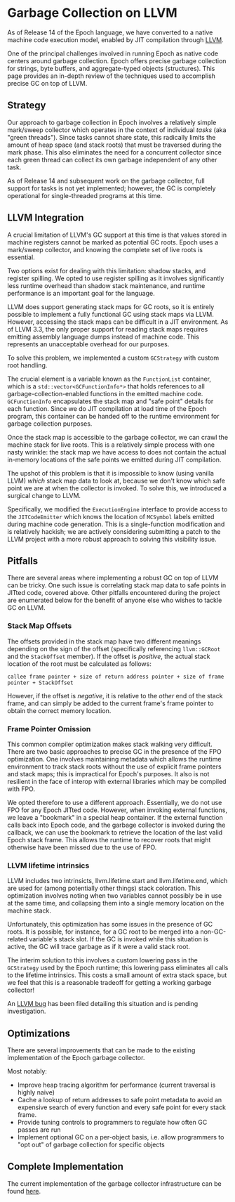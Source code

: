 # Garbage Collection on LLVM #

As of Release 14 of the Epoch language, we have converted to a native machine code execution model, enabled by JIT compilation through [LLVM](http://llvm.org/).

One of the principal challenges involved in running Epoch as native code centers around garbage collection. Epoch offers precise garbage collection for strings, byte buffers, and aggregate-typed objects (structures). This page provides an in-depth review of the techniques used to accomplish precise GC on top of LLVM.

## Strategy ##

Our approach to garbage collection in Epoch involves a relatively simple mark/sweep collector which operates in the context of individual _tasks_ (aka "green threads"). Since tasks cannot share state, this radically limits the amount of heap space (and stack roots) that must be traversed during the mark phase. This also eliminates the need for a concurrent collector since each green thread can collect its own garbage independent of any other task.

As of Release 14 and subsequent work on the garbage collector, full support for tasks is not yet implemented; however, the GC is completely operational for single-threaded programs at this time.


## LLVM Integration ##

A crucial limitation of LLVM's GC support at this time is that values stored in machine registers cannot be marked as potential GC roots. Epoch uses a mark/sweep collector, and knowing the complete set of live roots is essential.

Two options exist for dealing with this limitation: shadow stacks, and register spilling. We opted to use register spilling as it involves significantly less runtime overhead than shadow stack maintenance, and runtime performance is an important goal for the language.

LLVM does support generating stack maps for GC roots, so it is entirely possible to implement a fully functional GC using stack maps via LLVM. However, accessing the stack maps can be difficult in a JIT environment. As of LLVM 3.3, the only proper support for reading stack maps requires emitting assembly language dumps instead of machine code. This represents an unacceptable overhead for our purposes.

To solve this problem, we implemented a custom `GCStrategy` with custom root handling.

The crucial element is a variable known as the `FunctionList` container, which is a `std::vector<GCFunctionInfo*>` that holds references to all garbage-collection-enabled functions in the emitted machine code. `GCFunctionInfo` encapsulates the stack map and "safe point" details for each function. Since we do JIT compilation at load time of the Epoch program, this container can be handed off to the runtime environment for garbage collection purposes.

Once the stack map is accessible to the garbage collector, we can crawl the machine stack for live roots. This is a relatively simple process with one nasty wrinkle: the stack map we have access to does not contain the actual in-memory locations of the safe points we emitted during JIT compilation.

The upshot of this problem is that it is impossible to know (using vanilla LLVM) _which_ stack map data to look at, because we don't know which safe point we are at when the collector is invoked. To solve this, we introduced a surgical change to LLVM.

Specifically, we modified the `ExecutionEngine` interface to provide access to the `JITCodeEmitter` which knows the location of `MCSymbol` labels emitted during machine code generation. This is a single-function modification and is relatively hackish; we are actively considering submitting a patch to the LLVM project with a more robust approach to solving this visibility issue.


## Pitfalls ##

There are several areas where implementing a robust GC on top of LLVM can be tricky. One such issue is correlating stack map data to safe points in JITted code, covered above. Other pitfalls encountered during the project are enumerated below for the benefit of anyone else who wishes to tackle GC on LLVM.

### Stack Map Offsets ###

The offsets provided in the stack map have two different meanings depending on the sign of the offset (specifically referencing `llvm::GCRoot` and the `StackOffset` member). If the offset is _positive_, the actual stack location of the root must be calculated as follows:

```
callee frame pointer + size of return address pointer + size of frame pointer + StackOffset
```

However, if the offset is _negative_, it is relative to the _other_ end of the stack frame, and can simply be added to the current frame's frame pointer to obtain the correct memory location.

### Frame Pointer Omission ###

This common compiler optimization makes stack walking very difficult. There are two basic approaches to precise GC in the presence of the FPO optimization. One involves maintaining metadata which allows the runtime environment to track stack roots without the use of explicit frame pointers and stack maps; this is impractical for Epoch's purposes. It also is not resilient in the face of interop with external libraries which may be compiled with FPO.

We opted therefore to use a different approach. Essentially, we do not use FPO for any Epoch JITted code. However, when invoking external functions, we leave a "bookmark" in a special heap container. If the external function calls back into Epoch code, and the garbage collector is invoked during the callback, we can use the bookmark to retrieve the location of the last valid Epoch stack frame. This allows the runtime to recover roots that might otherwise have been missed due to the use of FPO.

### LLVM lifetime intrinsics ###

LLVM includes two intrinsicts, llvm.lifetime.start and llvm.lifetime.end, which are used for (among potentially other things) stack coloration. This optimization involves noting when two variables cannot possibly be in use at the same time, and collapsing them into a single memory location on the machine stack.

Unfortunately, this optimization has some issues in the presence of GC roots. It is possible, for instance, for a GC root to be merged into a non-GC-related variable's stack slot. If the GC is invoked while this situation is active, the GC will trace garbage as if it were a valid stack root.

The interim solution to this involves a custom lowering pass in the `GCStrategy` used by the Epoch runtime; this lowering pass eliminates all calls to the lifetime intrinsics. This costs a small amount of extra stack space, but we feel that this is a reasonable tradeoff for getting a working garbage collector!

An [LLVM bug](http://llvm.org/bugs/show_bug.cgi?id=16778) has been filed detailing this situation and is pending investigation.

## Optimizations ##

There are several improvements that can be made to the existing implementation of the Epoch garbage collector.

Most notably:

  * Improve heap tracing algorithm for performance (current traversal is highly naive)
  * Cache a lookup of return addresses to safe point metadata to avoid an expensive search of every function and every safe point for every stack frame.
  * Provide tuning controls to programmers to regulate how often GC passes are run
  * Implement optional GC on a per-object basis, i.e. allow programmers to "opt out" of garbage collection for specific objects

## Complete Implementation ##

The current implementation of the garbage collector infrastructure can be found [here](https://code.google.com/p/epoch-language/source/browse/EpochRuntime/JIT/GarbageCollection.cpp).